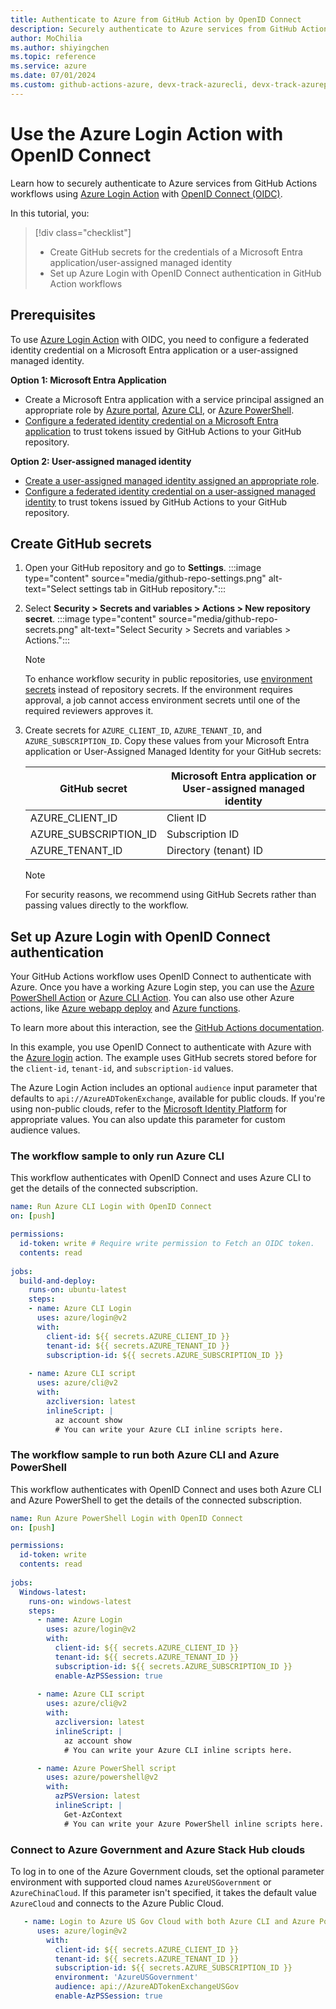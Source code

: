 ```yaml
--- 
title: Authenticate to Azure from GitHub Action by OpenID Connect
description: Securely authenticate to Azure services from GitHub Actions workflows using Azure Login Action with OpenID Connect (OIDC).
author: MoChilia 
ms.author: shiyingchen 
ms.topic: reference
ms.service: azure 
ms.date: 07/01/2024
ms.custom: github-actions-azure, devx-track-azurecli, devx-track-azurepowershell, linux-related-content
---
```


# Use the Azure Login Action with OpenID Connect

Learn how to securely authenticate to Azure services from GitHub Actions workflows using [Azure Login Action](https://github.com/marketplace/actions/azure-login) with [OpenID Connect (OIDC)](https://www.microsoft.com/security/business/security-101/what-is-openid-connect-oidc). 

In this tutorial, you:

> [!div class="checklist"]
> * Create GitHub secrets for the credentials of a Microsoft Entra application/user-assigned managed identity
> * Set up Azure Login with OpenID Connect authentication in GitHub Action workflows

## Prerequisites

To use [Azure Login Action](https://github.com/marketplace/actions/azure-login) with OIDC, you need to configure a federated identity credential on a Microsoft Entra application or a user-assigned managed identity.

**Option 1: Microsoft Entra Application**

* Create a Microsoft Entra application with a service principal assigned an appropriate role by [Azure portal](/entra/identity-platform/howto-create-service-principal-portal), [Azure CLI](/cli/azure/azure-cli-sp-tutorial-1), or [Azure PowerShell](/entra/identity-platform/howto-authenticate-service-principal-powershell).
* [Configure a federated identity credential on a Microsoft Entra application](/entra/workload-id/workload-identity-federation-create-trust) to trust tokens issued by GitHub Actions to your GitHub repository. 

**Option 2: User-assigned managed identity**

* [Create a user-assigned managed identity assigned an appropriate role](/entra/identity/managed-identities-azure-resources/how-manage-user-assigned-managed-identities).
* [Configure a federated identity credential on a user-assigned managed identity](/entra/workload-id/workload-identity-federation-create-trust-user-assigned-managed-identity) to trust tokens issued by GitHub Actions to your GitHub repository. 

## Create GitHub secrets

1. Open your GitHub repository and go to **Settings**.
    :::image type="content" source="media/github-repo-settings.png" alt-text="Select settings tab in GitHub repository.":::

1. Select **Security > Secrets and variables > Actions > New repository secret**.
    :::image type="content" source="media/github-repo-secrets.png" alt-text="Select Security > Secrets and variables > Actions.":::

    > [!NOTE]
    > To enhance workflow security in public repositories, use [environment secrets](https://docs.github.com/en/actions/deployment/targeting-different-environments/using-environments-for-deployment#environment-secrets) instead of repository secrets. If the environment requires approval, a job cannot access environment secrets until one of the required reviewers approves it.

1. Create secrets for `AZURE_CLIENT_ID`, `AZURE_TENANT_ID`, and `AZURE_SUBSCRIPTION_ID`. Copy these values from your Microsoft Entra application or User-Assigned Managed Identity for your GitHub secrets:

    |GitHub secret  |Microsoft Entra application or User-assigned managed identity  |
    |---------|---------|
    |AZURE_CLIENT_ID    |    Client ID    |
    |AZURE_SUBSCRIPTION_ID     |    Subscription ID     |
    |AZURE_TENANT_ID    |    Directory (tenant) ID  |

    > [!NOTE]
    > For security reasons, we recommend using GitHub Secrets rather than passing values directly to the workflow.

## Set up Azure Login with OpenID Connect authentication

Your GitHub Actions workflow uses OpenID Connect to authenticate with Azure. Once you have a working Azure Login step, you can use the [Azure PowerShell Action](https://github.com/Azure/PowerShell) or [Azure CLI Action](https://github.com/Azure/CLI). You can also use other Azure actions, like [Azure webapp deploy](https://github.com/Azure/webapps-deploy) and [Azure functions](https://github.com/Azure/functions-action).

To learn more about this interaction, see the [GitHub Actions documentation](https://docs.github.com/actions/deployment/security-hardening-your-deployments/configuring-openid-connect-in-azure).

In this example, you use OpenID Connect to authenticate with Azure with the [Azure login](https://github.com/marketplace/actions/azure-login) action. The example uses GitHub secrets stored before for the `client-id`, `tenant-id`, and `subscription-id` values. 

The Azure Login Action includes an optional `audience` input parameter that defaults to `api://AzureADTokenExchange`, available for public clouds. If you're using non-public clouds, refer to the [Microsoft Identity Platform](https://review.learn.microsoft.com/identity/microsoft-identity-platform/federated-identity-credentials#first-party-apps) for appropriate values. You can also update this parameter for custom audience values.

### The workflow sample to only run Azure CLI

This workflow authenticates with OpenID Connect and uses Azure CLI to get the details of the connected subscription.

```yaml
name: Run Azure CLI Login with OpenID Connect
on: [push]

permissions:
  id-token: write # Require write permission to Fetch an OIDC token.
  contents: read
      
jobs: 
  build-and-deploy:
    runs-on: ubuntu-latest
    steps:
    - name: Azure CLI Login
      uses: azure/login@v2
      with:
        client-id: ${{ secrets.AZURE_CLIENT_ID }}
        tenant-id: ${{ secrets.AZURE_TENANT_ID }}
        subscription-id: ${{ secrets.AZURE_SUBSCRIPTION_ID }}
  
    - name: Azure CLI script
      uses: azure/cli@v2
      with:
        azcliversion: latest
        inlineScript: |
          az account show
          # You can write your Azure CLI inline scripts here.
```

### The workflow sample to run both Azure CLI and Azure PowerShell

This workflow authenticates with OpenID Connect and uses both Azure CLI and Azure PowerShell to get the details of the connected subscription.

```yaml
name: Run Azure PowerShell Login with OpenID Connect
on: [push]

permissions:
  id-token: write
  contents: read
      
jobs: 
  Windows-latest:
    runs-on: windows-latest
    steps:
      - name: Azure Login
        uses: azure/login@v2
        with:
          client-id: ${{ secrets.AZURE_CLIENT_ID }}
          tenant-id: ${{ secrets.AZURE_TENANT_ID }}
          subscription-id: ${{ secrets.AZURE_SUBSCRIPTION_ID }} 
          enable-AzPSSession: true
      
      - name: Azure CLI script
        uses: azure/cli@v2
        with:
          azcliversion: latest
          inlineScript: |
            az account show
            # You can write your Azure CLI inline scripts here.

      - name: Azure PowerShell script
        uses: azure/powershell@v2
        with:
          azPSVersion: latest
          inlineScript: |
            Get-AzContext  
            # You can write your Azure PowerShell inline scripts here.
```


### Connect to Azure Government and Azure Stack Hub clouds

To log in to one of the Azure Government clouds, set the optional parameter environment with supported cloud names `AzureUSGovernment` or `AzureChinaCloud`. If this parameter isn't specified, it takes the default value `AzureCloud` and connects to the Azure Public Cloud. 

```yaml       
   - name: Login to Azure US Gov Cloud with both Azure CLI and Azure Powershell
      uses: azure/login@v2
        with:
          client-id: ${{ secrets.AZURE_CLIENT_ID }}
          tenant-id: ${{ secrets.AZURE_TENANT_ID }}
          subscription-id: ${{ secrets.AZURE_SUBSCRIPTION_ID }}
          environment: 'AzureUSGovernment'
          audience: api://AzureADTokenExchangeUSGov
          enable-AzPSSession: true
```